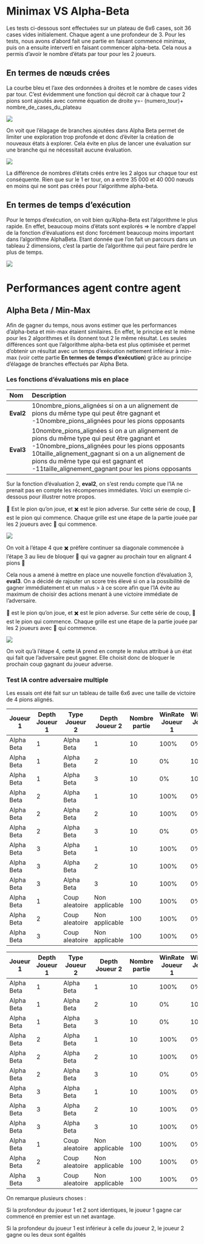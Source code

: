 # Minimax VS Alpha-Beta

Les tests ci-dessous sont effectuées sur un plateau de 6x6 cases, soit 36 cases vides initialement. Chaque agent a une profondeur de 3\. Pour les tests, nous avons d’abord fait une partie en faisant commencé minimax, puis on a ensuite interverti en faisant commencer alpha-beta. Cela nous a permis d’avoir le nombre d’états par tour pour les 2 joueurs. 

## En termes de nœuds crées

La courbe bleu et l’axe des ordonnées à droites et le nombre de cases vides par tour. C’est évidemment une fonction qui décroit car à chaque tour 2 pions sont ajoutés avec comme équation de droite y=- (numero\_tour)+ nombre\_de\_cases\_du\_plateau

![](/doc/image1.png)

On voit que l’élagage de branches ajoutées dans Alpha Beta permet de limiter une exploration trop profonde et donc d’éviter la création de nouveaux états à explorer. Cela évite en plus de lancer une évaluation sur une branche qui ne nécessitait aucune évaluation.

![](/doc/image2.png)

La différence de nombres d’états créés entre les 2 algos sur chaque tour est conséquente. Rien que sur le 1 er tour, on a entre 35 000 et 40 000 nœuds en moins qui ne sont pas créés pour l’algorithme alpha-beta.

## En termes de temps d’exécution

Pour le temps d’exécution, on voit bien qu’Alpha-Beta est l’algorithme le plus rapide. En effet, beaucoup moins d’états sont explorés \=\> le nombre d’appel de la fonction d’évaluations est donc forcément beaucoup moins important dans l’algorithme AlphaBeta. Etant donnée que l’on fait un parcours dans un tableau 2 dimensions, c’est la partie de l’algorithme qui peut faire perdre le plus de temps.

![](/doc/image3.png)

# Performances agent contre agent

## Alpha Beta / Min-Max

Afin de gagner du temps, nous avons estimer que les performances d’alpha-beta et min-max étaient similaires. En effet, le principe est le même pour les 2 algorithmes et ils donnent tout 2 le même résultat. Les seules différences sont que l’algorithme alpha-beta est plus optimisée et permet d’obtenir un résultat avec un temps d’exécution nettement inférieur à min-max (voir cette partie **En termes de temps d’exécution**) grâce au principe d’élagage de branches effectués par Alpha Beta.

### Les fonctions d’évaluations mis en place

| Nom | Description |
| :---- | :---- |
| **Eval2** | 10nombre\_pions\_alignées si on a un alignement de pions du même type qui peut être gagnant et \-10nombre\_pions\_alignées pour les pions opposants |
| **Eval3** | 10nombre\_pions\_alignées si on a un alignement de pions du même type qui peut être gagnant et \-10nombre\_pions\_alignées pour les pions opposants 10taille\_alignement\_gagnant si on a un  alignement de pions du même type qui est gagnant et \-11taille\_alignement\_gagnant pour les pions opposants  |

Sur la fonction d’évaluation 2, **eval2**, on s’est rendu compte que l’IA ne prenait pas en compte les récompenses immédiates. Voici un exemple ci-dessous pour illustrer notre propos.

🔴 Est le pion qu’on joue, et ✖️ est le pion adverse. Sur cette série de coup, 🔴 est le pion qui commence. Chaque grille est une étape de la partie jouée par les 2 joueurs avec 🔴 qui commence.

![](/doc/image4.png)

On voit à l’étape 4 que ✖️ préfère continuer sa diagonale commencée à l’étape 3 au lieu de bloquer 🔴 qui va gagner au prochain tour en alignant 4 pions 🔴

Cela nous a amené à mettre en place une nouvelle fonction d’évaluation 3, **eval3**. On a décidé de rajouter un score très élevé si on a la possibilité de gagner immédiatement et un malus \> à ce score afin que l’IA évite au maximum de choisir des actions menant à une victoire immédiate de l’adversaire.

🔴 est le pion qu’on joue, et ✖️ est le pion adverse. Sur cette série de coup, 🔴 est le pion qui commence. Chaque grille est une étape de la partie jouée par les 2 joueurs avec 🔴 qui commence.

![](/doc/image5.png)

On voit qu’à l’étape 4, cette IA prend en compte le malus attribué à un état qui fait que l’adversaire peut gagner. Elle choisit donc de bloquer le prochain coup gagnant du joueur adverse.

### Test IA contre adversaire multiple

Les essais ont été fait sur un tableau de taille 6x6 avec une taille de victoire de 4 pions alignés.

| Joueur 1 | Depth Joueur 1 | Type Joueur 2 | Depth Joueur 2 | Nombre partie | WinRate Joueur 1 | WinRate Joueur 2 | Egalité | Evaluation |
| ----- | ----- | ----- | ----- | ----- | ----- | ----- | ----- | ----- |
| Alpha Beta | 1 | Alpha Beta | 1 | 10 | 100% | 0% | 0%  | eval3 |
| Alpha Beta | 1 | Alpha Beta | 2 | 10 | 0% | 100% | 0%  | eval3 |
| Alpha Beta | 1 | Alpha Beta | 3 | 10 | 0% | 100% | 0%  | eval3 |
| Alpha Beta | 2 | Alpha Beta | 1 | 10 | 100% | 0% | 0%  | eval3 |
| Alpha Beta | 2 | Alpha Beta | 2 | 10 | 100% | 0% | 0%  | eval3 |
| Alpha Beta | 2 | Alpha Beta | 3 | 10 | 0% | 0% | 	100% | eval3 |
| Alpha Beta | 3 | Alpha Beta | 1 | 10 | 100% | 0% | 0% | eval3 |
| Alpha Beta | 3 | Alpha Beta | 2 | 10 | 100% | 0% | 0% | eval3 |
| Alpha Beta | 3 | Alpha Beta | 3 | 10 | 100% | 0% | 0% | eval3 |
| Alpha Beta | 1 | Coup aleatoire | Non applicable | 100 | 100% | 0% | 0% | eval3  |
| Alpha Beta | 2 | Coup aleatoire | Non applicable | 100 | 100% | 0% | 0% | eval3  |
| Alpha Beta | 3 | Coup aleatoire | Non applicable | 100 | 100% | 0% | 0% | eval3  |

| Joueur 1 | Depth Joueur 1 | Type Joueur 2 | Depth Joueur 2 | Nombre partie | WinRate Joueur 1 | WinRate Joueur 2 | Egalité | Evaluation |
| ----- | ----- | ----- | ----- | ----- | ----- | ----- | ----- | ----- |
| Alpha Beta | 1 | Alpha Beta | 1 | 10 | 100% | 0% | 0%  | eval2 |
| Alpha Beta | 1 | Alpha Beta | 2 | 10 | 0% | 100% | 0%  | eval2 |
| Alpha Beta | 1 | Alpha Beta | 3 | 10 | 0% | 100% | 0%  | eval2 |
| Alpha Beta | 2 | Alpha Beta | 1 | 10 | 100% | 0% | 0%  | eval2 |
| Alpha Beta | 2 | Alpha Beta | 2 | 10 | 100% | 0% | 0%  | eval2 |
| Alpha Beta | 2 | Alpha Beta | 3 | 10 | 0% | 0% | 100% | eval2 |
| Alpha Beta | 3 | Alpha Beta | 1 | 10 | 100% | 0% | 0% | eval2 |
| Alpha Beta | 3 | Alpha Beta | 2 | 10 | 100% | 0% | 0% | eval2 |
| Alpha Beta | 3 | Alpha Beta | 3 | 10 | 100% | 0% | 0% | eval2 |
| Alpha Beta | 1 | Coup aleatoire | Non applicable | 100 | 100% | 0% | 0% | eval2  |
| Alpha Beta | 2 | Coup aleatoire | Non applicable | 100 | 100% | 0% | 0% | eval2  |
| Alpha Beta | 3 | Coup aleatoire | Non applicable | 100 | 100% | 0% | 0% | eval2  |

On remarque plusieurs choses :

Si la profondeur du joueur 1 et 2 sont identiques, le joueur 1 gagne car commencé en premier est un net avantage.

Si la profondeur du joueur 1 est inférieur à celle du joueur 2, le joueur 2 gagne ou les deux sont égalités
